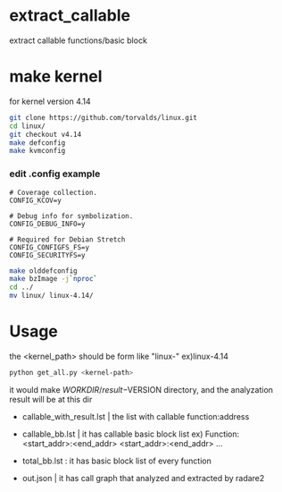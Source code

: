 # extract_callable
extract callable functions/basic block

# make kernel
for kernel version 4.14
```bash
git clone https://github.com/torvalds/linux.git
cd linux/
git checkout v4.14
make defconfig
make kvmconfig
```
### edit .config example
```
# Coverage collection.
CONFIG_KCOV=y

# Debug info for symbolization.
CONFIG_DEBUG_INFO=y

# Required for Debian Stretch
CONFIG_CONFIGFS_FS=y
CONFIG_SECURITYFS=y
```

```bash
make olddefconfig
make bzImage -j`nproc`
cd ../
mv linux/ linux-4.14/
```

# Usage
the <kernel_path> should be form like "linux-<version>" ex)linux-4.14
```bash
python get_all.py <kernel-path>
```
it would make $WORKDIR/result-$VERSION directory, and the analyzation result will be at this dir

* callable_with_result.lst
| the list with callable function:address
* callable_bb.lst
| it has callable basic block list
    ex) Function: <func>
        <start_addr>:<end_addr> <size>
        <start_addr>:<end_addr> <size>
        ...

* total_bb.lst : it has basic block list of every function
* out.json
| it has call graph that analyzed and extracted by radare2


